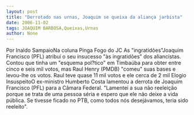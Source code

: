 ```yaml
---
layout: post
title: "Derrotado nas urnas, Joaquim se queixa da aliança jarbista"
date: 2006-11-02
tags: JOAQUIM BARBOSA,Queixas,Urnas
author: None
---
```

Por Inaldo SampaioNa coluna Pinga Fogo do JC
As \"ingratidões\"Joaquim Francisco (PFL) atribui o seu insucesso \"às ingratidões\" dos aliancistas. Contou que tinha um \"esquema pol?tico\" em Timbaúba para obter entre cinco e seis mil votos, mas Raul Henry (PMDB) \"comeu\" suas bases e levou-lhe os votos. Raul teve quase 11 mil votos e ele cerca de 2 mil
Elogio InsuspeitoO ex-ministro Humberto Costa lamentou a derrota de Joaquim Francisco (PFL) para a Câmara Federal. \"Lamentei a sua não reeleição porque se trata de uma pessoa séria e espero que ele não deixe a vida pública. Se tivesse ficado no PTB, como todos nós desejávamos, teria sido reeleito\". 